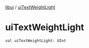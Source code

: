 [libui](README.md) / [uiTextWeightLight](ui-text-weight-light.md)

# uiTextWeightLight

`val uiTextWeightLight: UInt`